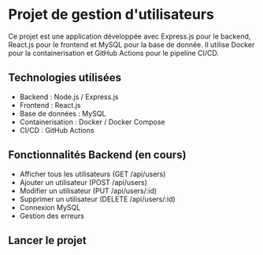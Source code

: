 # Projet de gestion d'utilisateurs

Ce projet est une application développée avec Express.js pour le backend, React.js pour le frontend et MySQL pour la base de donnée. Il utilise Docker pour la containerisation et GitHub Actions pour le pipeline CI/CD.


##  Technologies utilisées

- Backend : Node.js / Express.js
- Frontend : React.js
- Base de données : MySQL
- Containerisation : Docker / Docker Compose
- CI/CD : GitHub Actions

##  Fonctionnalités Backend (en cours)

-  Afficher tous les utilisateurs (GET /api/users)
-  Ajouter un utilisateur (POST /api/users)
-  Modifier un utilisateur (PUT /api/users/:id)
-  Supprimer un utilisateur (DELETE /api/users/:id)
-  Connexion MySQL
-  Gestion des erreurs

##  Lancer le projet







